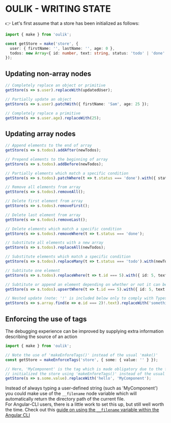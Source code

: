 # OULIK - WRITING STATE #

👉 Let's first assume that a store has been initialized as follows:
```Typescript
import { make } from 'oulik';

const getStore = make('store', {
  user: { firstName: '', lastName: '', age: 0 },
  todos: new Array<{ id: number, text: string, status: 'todo' | 'done' }>()
});
```
## Updating **non-array** nodes ##
```Typescript
// Completely replace an object or primitive
getStore(s => s.user).replaceWith(updatedUser);

// Partially update an object
getStore(s => s.user).patchWith({ firstName: 'Sam', age: 25 });

// Completely replace a primitive
getStore(s => s.user.age).replaceWith(25);
```

## Updating **array** nodes ##
```Typescript
// Append elements to the end of array
getStore(s => s.todos).addAfter(newTodos);

// Prepend elements to the beginning of array
getStore(s => s.todos).addBefore(newTodos);

// Partially elements which match a specific condition
getStore(s => s.todos).patchWhere(t => t.status === 'done').with({ status: 'todo' });

// Remove all elements from array
getStore(s => s.todos).removeAll();

// Delete first element from array
getStore(s => s.todos).removeFirst();

// Delete last element from array
getStore(s => s.todos).removeLast();

// Delete elements which match a specific condition
getStore(s => s.todos).removeWhere(t => t.status === 'done');

// Substitute all elements with a new array
getStore(s => s.todos).replaceAll(newTodos);

// Substitute elements which match a specific condition
getStore(s => s.todos).replaceMany(t => t.status === 'todo').with(newTodo);

// Subtitute one element
getStore(s => s.todos).replaceWhere(t => t.id === 5).with({ id: 5, text: 'bake cookies', status: 'todo' });

// Subtitute or append an element depending on whether or not it can be found.
getStore(s => s.todos).upsertWhere(t => t.id === 5).with({ id: 5, text: 'bake cookies', status: 'todo' });

// Nested update (note: '!' is included below only to comply with Typescript's 'strictNullChecks')
getStore(s => s.array.find(e => e.id === 2)!.text).replaceWith('something');
```

## Enforcing the use of **tags** ##
The debugging experience can be improved by supplying extra information describing the source of an action
```Typescript
import { make } from 'oulik';

// Note the use of 'makeEnforeTags()' instead of the usual 'make()'
const getStore = makeEnforceTags('store', { some: { value: '' } });

// Here, 'MyComponent' is the tag which is made obligatory due to the fact that we
// initialized the store using 'makeEnforeTags()' instead of the usual 'make()'.
getStore(s => s.some.value).replaceWith('hello', 'MyComponent');
```
Instead of always typing a user-defined string (such as 'MyComponent') you could make use of the `__filename` node variable which will automatically return the directory path of the current file.  
For Angular-CLI users, there is a little work to set this up, but still well worth the time. Check out this [guide on using the `__filename` variable within the Angular CLI](./readme-ng-tags.md)  
